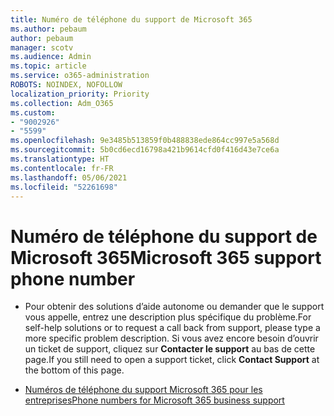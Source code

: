 ```yaml
---
title: Numéro de téléphone du support de Microsoft 365
ms.author: pebaum
author: pebaum
manager: scotv
ms.audience: Admin
ms.topic: article
ms.service: o365-administration
ROBOTS: NOINDEX, NOFOLLOW
localization_priority: Priority
ms.collection: Adm_O365
ms.custom:
- "9002926"
- "5599"
ms.openlocfilehash: 9e3485b513859f0b488838ede864cc997e5a568d
ms.sourcegitcommit: 5b0cd6ecd16798a421b9614cfd0f416d43e7ce6a
ms.translationtype: HT
ms.contentlocale: fr-FR
ms.lasthandoff: 05/06/2021
ms.locfileid: "52261698"
---
```

# <a name="microsoft-365-support-phone-number"></a><span data-ttu-id="08eed-102">Numéro de téléphone du support de Microsoft 365</span><span class="sxs-lookup"><span data-stu-id="08eed-102">Microsoft 365 support phone number</span></span>

- <span data-ttu-id="08eed-103">Pour obtenir des solutions d’aide autonome ou demander que le support vous appelle, entrez une description plus spécifique du problème.</span><span class="sxs-lookup"><span data-stu-id="08eed-103">For self-help solutions or to request a call back from support, please type a more specific problem description.</span></span>  <span data-ttu-id="08eed-104">Si vous avez encore besoin d’ouvrir un ticket de support, cliquez sur **Contacter le support** au bas de cette page.</span><span class="sxs-lookup"><span data-stu-id="08eed-104">If you still need to open a support ticket, click **Contact Support** at the bottom of this page.</span></span>

- [<span data-ttu-id="08eed-105">Numéros de téléphone du support Microsoft 365 pour les entreprises</span><span class="sxs-lookup"><span data-stu-id="08eed-105">Phone numbers for Microsoft 365 business support</span></span>](/microsoft-365/admin/contact-support-for-business-products?view=o365-worldwide&tabs=phone)

